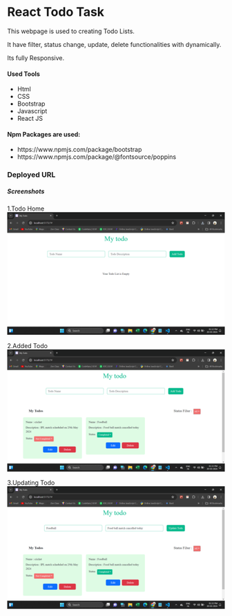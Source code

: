 # React Todo Task

<p>This webpage is used to creating Todo Lists.</p>
<p>It have filter, status change, update, delete functionalities with dynamically.</p>
<p>Its fully Responsive.</p>

  <h4>Used Tools</h4>
<ul>
  <li>Html</li>
  <li>CSS</li>
  <li>Bootstrap</li>
  <li>Javascript</li>
  <li>React JS</li>
</ul>
<h4>Npm Packages are used:</h4>
<ul>
  <li>https://www.npmjs.com/package/bootstrap</li>
  <li>https://www.npmjs.com/package/@fontsource/poppins</li>
</ul>
<h3>Deployed URL</h3>


<h5>Screenshots</h5>
1.Todo Home
<img src="./src/assets/screenshot1.png">

2.Added Todo
<img src="./src/assets/screenshot2.png">

3.Updating Todo
<img src="./src/assets/screenshot3.png">
